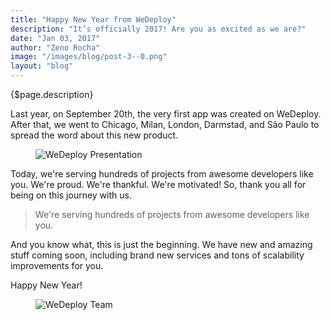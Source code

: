 ```yaml
---
title: "Happy New Year from WeDeploy"
description: "It’s officially 2017! Are you as excited as we are?"
date: "Jan 03, 2017"
author: "Zeno Rocha"
image: "/images/blog/post-3--0.png"
layout: "blog"
---
```


<article>

{$page.description}

Last year, on September 20th, the very first app was created on WeDeploy. After that, we went to Chicago, Milan, London, Darmstad, and São Paulo to spread the word about this new product.

<figure>
  <img src="/images/blog/post-3--0.png" alt="WeDeploy Presentation">
</figure>

Today, we're serving hundreds of projects from awesome developers like you. We're proud. We're thankful. We're motivated! So, thank you all for being on this journey with us.

> We're serving hundreds of projects from awesome developers like you.

And you know what, this is just the beginning. We have new and amazing stuff coming soon, including brand new services and tons of scalability improvements for you.

Happy New Year!

<figure>
  <img src="/images/blog/post-3--1.png" alt="WeDeploy Team">
</figure>

</article>
